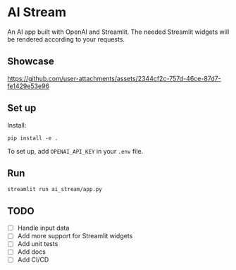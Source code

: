 # AI Stream

An AI app built with OpenAI and Streamlit. The needed Streamlit widgets will be rendered according to your requests.

## Showcase

https://github.com/user-attachments/assets/2344cf2c-757d-46ce-87d7-fe1429e53e96

## Set up

Install:
```
pip install -e .
```

To set up, add `OPENAI_API_KEY` in your `.env` file.

## Run

`streamlit run ai_stream/app.py`


## TODO

* [ ] Handle input data
* [ ] Add more support for Streamlit widgets
* [ ] Add unit tests
* [ ] Add docs
* [ ] Add CI/CD
